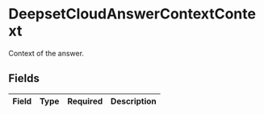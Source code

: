 # DeepsetCloudAnswerContextContext

Context of the answer.


## Fields

| Field       | Type        | Required    | Description |
| ----------- | ----------- | ----------- | ----------- |